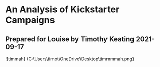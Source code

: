 # An Analysis of Kickstarter Campaigns
## Prepared for Louise by Timothy Keating 2021-09-17
![timmah] (C:\Users\timot\OneDrive\Desktop\timmmmah.png)
